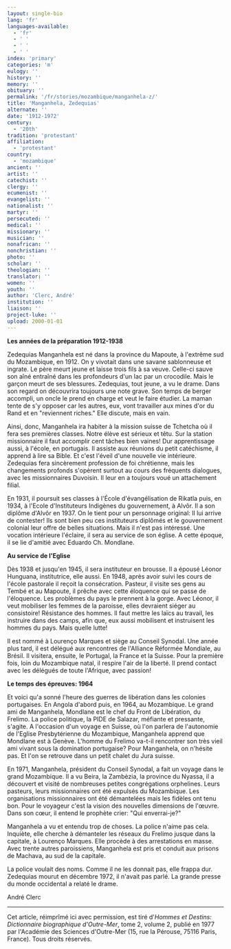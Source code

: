 ```yaml
---
layout: single-bio
lang: 'fr'
languages-available:
  - 'fr'
  - ' '
  - ' '
  - ' '
index: 'primary'
categories: 'm'
eulogy: ''
history: ''
memory: ''
obituary: ''
permalink: '/fr/stories/mozambique/manganhela-z/'
title: 'Manganhela, Zedequias'
alternate: ''
date: '1912-1972'
century:
  - '20th'
tradition: 'protestant'
affiliation:
  - 'protestant'
country:
  - 'mozambique'
ancient: ''
artist: ''
catechist: ''
clergy: ''
ecumenist: ''
evangelist: ''
nationalist: ''
martyr: ''
persecuted: ''
medical: ''
missionary: ''
musician: ''
nonafrican: ''
nonchristian: ''
photo: ''
scholar: ''
theologian: ''
translator: ''
women: ''
youth: ''
author: 'Clerc, André'
institution: ''
liaison: ''
project-luke: ''
upload: 2000-01-01
---
```



**Les années de la préparation 1912-1938**

Zedequias Manganhela est né dans la province du Mapoute, à l'extrême sud du Mozambique, en 1912. On y vivotait dans une savane sablonneuse et ingrate. Le père meurt jeune et laisse trois fils à sa veuve. Celle-ci sauve son aîné entraîné dans les profondeurs d'un lac par un crocodile. Mais le garçon meurt de ses blessures. Zedequias, tout jeune, a vu le drame. Dans son regard on découvrira toujours une note grave. Son temps de berger accompli, un oncle le prend en charge et veut le faire étudier. La maman tente de s'y opposer car les autres, eux, vont travailler aux mines d'or du Rand et en "reviennent riches." Elle discute, mais en vain.

Ainsi, donc, Manganhela ira habiter à la mission suisse de Tchetcha où il fera ses premières classes. Notre élève est sérieux et têtu. Sur la station missionnaire il faut accomplir cent tâches bien vaines! Dur apprentissage aussi, à l'école, en portugais. Il assiste aux réunions du petit catéchisme, il apprend à lire sa Bible. Et c'est l'éveil d'une nouvelle vie intérieure. Zedequias fera sincèrement profession de foi chrétienne, mais les changements profonds s'opèrent surtout au cours des fréquents dialogues, avec les missionnaires Duvoisin. Il leur en a toujours voué un attachement filial.

En 1931, il poursuit ses classes à l'École d'évangélisation de Rikatla puis, en 1934, à l'Ecole d'Instituteurs Indigènes du gouvernement, à Alvôr. Il a son diplôme d'Alvôr en 1937. On le tient pour un personnage original: Il lui arrive de contester! Ils sont bien peu ces instituteurs diplômés et le gouvernement colonial leur offre de belles situations. Mais il n'est pas intéressé. Une vocation intérieure l'éclaire, il sera au service de son église. A cette époque, il se lie d'amitié avec Eduardo Ch. Mondlane.

**Au service de l'Eglise**

Dès 1938 et jusqu'en 1945, il sera instituteur en brousse. Il a épousé Léonor Hunguana, institutrice, elle aussi. En 1948, après avoir suivi les cours de l'école pastorale il reçoit la consécration. Pasteur, il visite ses gens au Tembé et au Mapoute, il prêche avec cette éloquence qui se passe de l'éloquence. Les problèmes du pays le prennent à la gorge. Avec Léonor, il veut mobiliser les femmes de la paroisse, elles devraient siéger au consistoire! Résistance des hommes. Il faut mettre les laïcs au travail, les instruire dans des camps, afin que, eux aussi mobilisent et instruisent les hommes du pays. Mais quelle lutte!

Il est nommé à Lourenço Marques et siège au Conseil Synodal. Une année plus tard, il est délégué aux rencontres de l'Alliance Réformée Mondiale, au Brésil. Il visitera, ensuite, le Portugal, la France et la Suisse. Pour la première fois, loin du Mozambique natal, il respire l'air de la liberté. Il prend contact avec les délégués de toute l'Afrique, avec passion!

**Le temps des épreuves: 1964**

Et voici qu'a sonné l'heure des guerres de libération dans les colonies portugaises. En Angola d'abord puis, en 1964, au Mozambique. Le grand ami de Manganhela, Mondlane est le chef du Front de Libération, du Frelimo. La police politique, la PIDE de Salazar, méfiante et pressante, s'agite. A l'occasion d'un voyage en Suisse, où l'on parlera de l'autonomie de l'Eglise Presbytérienne du Mozambique, Manganhela apprend que Mondlane est à Genève. L'homme du Frelimo va-t-il rencontrer son très vieil ami vivant sous la domination portugaise? Pour Manganhela, on n'hésite pas. Et l'on se retrouve dans un petit chalet du Jura suisse.

En 1971, Manganhela, président du Conseil Synodal, a fait un voyage dans le grand Mozambique. Il a vu Beira, la Zambèzia, la province du Nyassa, il a découvert et visité de nombreuses petites congrégations orphelines. Leurs pasteurs, leurs missionnaires ont été expulsés du Mozambique. Les organisations missionnaires ont été démantelées mais les fidèles ont tenu bon. Pour le voyageur c'est la vision des nouvelles dimensions de l'œuvre. Dans son cœur, il entend le prophète crier: "Qui enverrai-je?"

Manganhela a vu et entendu trop de choses. La police n'aime pas cela. Inquiète, elle cherche à démanteler les réseaux du Frelimo jusque dans la capitale, à Lourenço Marques. Elle procède à des arrestations en masse. Avec trente autres paroissiens, Manganhela est pris et conduit aux prisons de Machava, au sud de la capitale.

La police voulait des noms. Comme il ne les donnait pas, elle frappa dur. Zedequias mourut en décembre 1972, il n'avait pas parlé. La grande presse du monde occidental a relaté le drame.

André Clerc

---

Cet article, réimprîmé ici avec permission, est tiré d'*Hommes et Destins: Dictionnaire biographique d'Outre-Mer*, tome 2, volume 2, publié en 1977 par l'Académie des Sciences d'Outre-Mer (15, rue la Pérouse, 75116 Paris, France). Tous droits réservés.